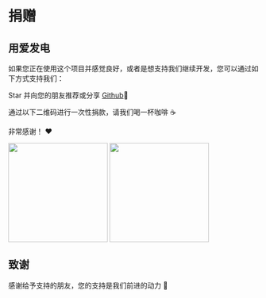 # 捐赠

## 用爱发电
如果您正在使用这个项目并感觉良好，或者是想支持我们继续开发，您可以通过如下方式支持我们：

Star 并向您的朋友推荐或分享 [Github](https://github.com/freakchick/DBApi)🚀

通过以下二维码进行一次性捐款，请我们喝一杯咖啡 ☕️

非常感谢！ ❤️


<img align="center" height="200px" src="https://freakchicken.gitee.io/images/alipay.png"/>
<img align="center" height="200px" src="https://freakchicken.gitee.io/images/wechatpay.png"/>


## 致谢

感谢给予支持的朋友，您的支持是我们前进的动力 🎉